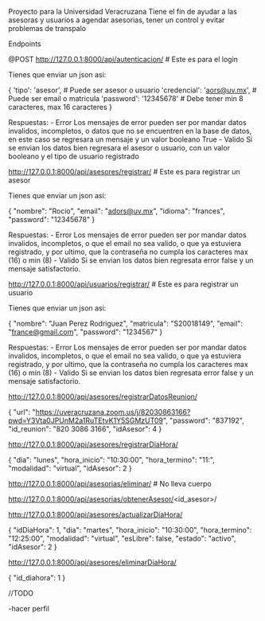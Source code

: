 Proyecto para la Universidad Veracruzana
Tiene el fin de ayudar a las asesoras y usuarios a agendar asesorias, tener un control y evitar problemas de transpalo

Endpoints

@POST
http://127.0.0.1:8000/api/autenticacion/ # Este es para el login

Tienes que enviar un json asi:

{
    'tipo': 'asesor', # Puede ser asesor o usuario
    'credencial': 'aors@uv.mx', # Puede ser email o matricula
    'password': '12345678' # Debe tener min 8 caracteres, max 16 caracteres
}

Respuestas:
    - Error
        Los mensajes de error pueden ser por mandar datos invalidos, incompletos, o datos que no se encuentren en la base de datos, en este caso se regresara un mensaje y un valor booleano True
    - Valido
        Si se envian los datos bien regresara el asesor o usuario, con un valor booleano y el tipo de usuario registrado

http://127.0.0.1:8000/api/asesores/registrar/ # Este es para registrar un asesor

Tienes que enviar un json asi:

{
    "nombre": "Rocio",
    "email": "adors@uv.mx",
    "idioma": "frances",
    "password": "12345678"
}

Respuestas:
    - Error
        Los mensajes de error pueden ser por mandar datos invalidos, incompletos, o que el email no sea valido, o que ya estuviera registrado, y por ultimo, que la contraseña no cumpla los caracteres max (16) o min (8)
    - Valido
        Si se envian los datos bien regresata error false y un mensaje satisfactorio.


http://127.0.0.1:8000/api/usuarios/registrar/ # Este es para registrar un usuario

Tienes que enviar un json asi:

{
    "nombre": "Juan Perez Rodriguez",
    "matricula": "S20018149",
    "email": "france@gmail.com",
    "password": "1234567"
}

Respuestas:
    - Error
        Los mensajes de error pueden ser por mandar datos invalidos, incompletos, o que el email no sea valido, o que ya estuviera registrado, y por ultimo, que la contraseña no cumpla los caracteres max (16) o min (8)
    - Valido
        Si se envian los datos bien regresata error false y un mensaje satisfactorio.

http://127.0.0.1:8000/api/asesores/registrarDatosReunion/

{
    "url": "https://uveracruzana.zoom.us/j/82030863166?pwd=Y3Vta0JPUnM2a1RuTEtvK1Y5SGMzUT09",
    "password": "837192",
    "id_reunion": "820 3086 3166",
    "idAsesor": 4
}

http://127.0.0.1:8000/api/asesores/registrarDiaHora/

{
  "dia": "lunes",
  "hora_inicio": "10:30:00",
  "hora_termino": "11:",
  "modalidad": "virtual",
  "idAsesor": 2
}



http://127.0.0.1:8000/api/asesorias/eliminar/ # No lleva cuerpo

http://127.0.0.1:8000/api/asesorias/obtenerAsesor/<id_asesor>/

http://127.0.0.1:8000/api/asesores/actualizarDiaHora/

{
  "idDiaHora": 1,
  "dia": "martes",
  "hora_inicio": "10:30:00",
  "hora_termino": "12:25:00",
  "modalidad": "virtual",
  "esLibre": false,
  "estado": "activo",
  "idAsesor": 2
}

http://127.0.0.1:8000/api/asesores/eliminarDiaHora/

{
    "id_diahora": 1
}

//TODO

-hacer perfil




